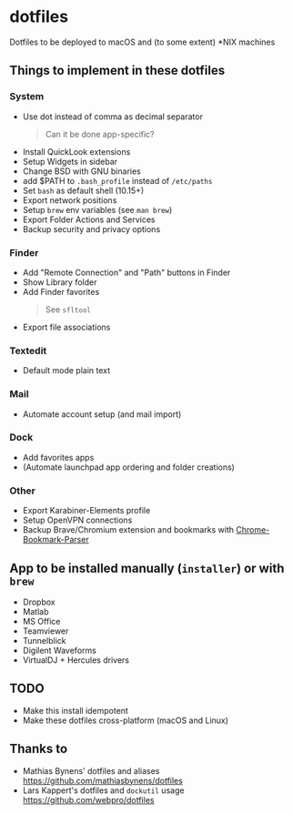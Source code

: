 # dotfiles
Dotfiles to be deployed to macOS and (to some extent) *NIX machines

## Things to implement in these dotfiles
### System
- Use dot instead of comma as decimal separator
    > Can it be done app-specific?
- Install QuickLook extensions
- Setup Widgets in sidebar
- Change BSD with GNU binaries
- add $PATH to `.bash_profile` instead of `/etc/paths`
- Set `bash` as default shell (10.15+)
- Export network positions
- Setup `brew` env variables (see `man brew`)
- Export Folder Actions and Services
- Backup security and privacy options
### Finder
- Add "Remote Connection" and "Path" buttons in Finder
- Show Library folder
- Add Finder favorites
    > See `sfltool`
- Export file associations
### Textedit
- Default mode plain text
### Mail
- Automate account setup (and mail import)
### Dock
- Add favorites apps
- (Automate launchpad app ordering and folder creations)
### Other
- Export Karabiner-Elements profile
- Setup OpenVPN connections
- Backup Brave/Chromium extension and bookmarks with [Chrome-Bookmark-Parser](https://github.com/DavidMetcalfe/Chrome-Bookmarks-Parser/)

## App to be installed manually (`installer`) or with `brew`
- Dropbox
- Matlab
- MS Office
- Teamviewer
- Tunnelblick
- Digilent Waveforms
- VirtualDJ + Hercules drivers

## TODO
- Make this install idempotent
- Make these dotfiles cross-platform (macOS and Linux)
## Thanks to
- Mathias Bynens' dotfiles and aliases https://github.com/mathiasbynens/dotfiles 
- Lars Kappert's dotfiles and `dockutil` usage https://github.com/webpro/dotfiles

